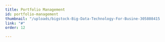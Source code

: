 ```yaml
---
title: Portfolio Management
id: portfolio-management
thumbnail: "/uploads/bigstock-Big-Data-Technology-For-Busine-305808415.jpg"
link: "#"
order: 12

---
```

